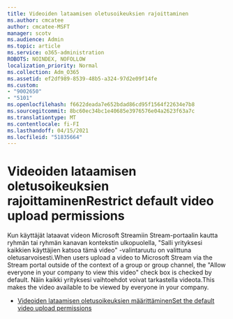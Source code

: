 ```yaml
---
title: Videoiden lataamisen oletusoikeuksien rajoittaminen
ms.author: cmcatee
author: cmcatee-MSFT
manager: scotv
ms.audience: Admin
ms.topic: article
ms.service: o365-administration
ROBOTS: NOINDEX, NOFOLLOW
localization_priority: Normal
ms.collection: Adm_O365
ms.assetid: ef2df989-8539-48b5-a324-97d2e09f14fe
ms.custom:
- "9002650"
- "5101"
ms.openlocfilehash: f6622deada7e652bdad86cd95f1564f22634e7b8
ms.sourcegitcommit: 8bc60ec34bc1e40685e3976576e04a2623f63a7c
ms.translationtype: MT
ms.contentlocale: fi-FI
ms.lasthandoff: 04/15/2021
ms.locfileid: "51835664"
---
```

# <a name="restrict-default-video-upload-permissions"></a><span data-ttu-id="8f0a0-102">Videoiden lataamisen oletusoikeuksien rajoittaminen</span><span class="sxs-lookup"><span data-stu-id="8f0a0-102">Restrict default video upload permissions</span></span>

<span data-ttu-id="8f0a0-103">Kun käyttäjät lataavat videon Microsoft Streamiin Stream-portaalin kautta ryhmän tai ryhmän kanavan kontekstin ulkopuolella, "Salli yrityksesi kaikkien käyttäjien katsoa tämä video" -valintaruutu on valittuna oletusarvoisesti.</span><span class="sxs-lookup"><span data-stu-id="8f0a0-103">When users upload a video to Microsoft Stream via the Stream portal outside of the context of a group or group channel, the "Allow everyone in your company to view this video" check box is checked by default.</span></span> <span data-ttu-id="8f0a0-104">Näin kaikki yrityksesi vaihtoehdot voivat tarkastella videota.</span><span class="sxs-lookup"><span data-stu-id="8f0a0-104">This makes the video available to be viewed by everyone in your company.</span></span>

- [<span data-ttu-id="8f0a0-105">Videoiden lataamisen oletusoikeuksien määrittäminen</span><span class="sxs-lookup"><span data-stu-id="8f0a0-105">Set the default video upload permissions</span></span>](https://docs.microsoft.com/stream/default-video-permissions)
